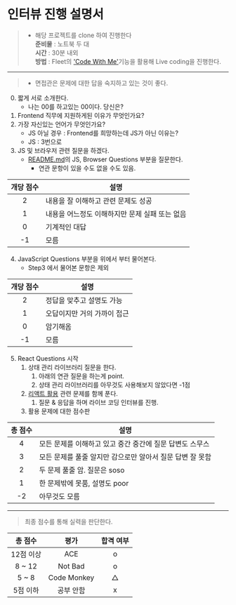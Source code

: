 # 인터뷰 진행 설명서
> - 해당 프로젝트를 clone 하여 진행한다<br/>
> <strong>준비물</strong> : 노트북 두 대<br/>
> <strong>시간</strong> : 30분 내외<br/>
> <strong>방법</strong> : Fleet의 ['Code With Me'](https://www.jetbrains.com/help/idea/code-with-me.html)기능을 활용해 Live coding을 진행한다. 

- - - -
> - 면접관은 문제에 대한 답을 숙지하고 있는 것이 좋다. <br/>


0. 짧게 서로 소개한다.
   - 나는 00를 하고있는 00이다. 당신은?
1. Frontend 직무에 지원하게된 이유가 무엇인가요?
2. 가장 자신있는 언어가 무엇인가요?
   - JS 아닐 경우 : Frontend를 희망하는데 JS가 아닌 이유는?
   - JS : 3번으로
3. JS 및 브라우저 관련 질문을 하겠다.
   - [README.md](../README.md)의  JS, Browser Questions 부분을 질문한다.
     - 연관 문항이 있을 수도 없을 수도 있음.

| 개당 점수 | 설명           |
|:-----:|--------------|
|   2   | 내용을 잘 이해하고 관련 문제도 성공|
|   1   | 내용을 어느정도 이해하지만 문제 실패 또는 없음 |
|   0   | 기계적인 대답|
|  -1   | 모름          |

4. JavaScript Questions 부분을 위에서 부터 물어본다.
   - Step3 에서 물어본 문항은 제외

| 개당 점수 | 설명                         |
|:-----:|----------------------------|
|   2   | 정답을 맞추고 설명도 가능       |
|   1   | 오답이지만 거의 가까이 접근 |
|   0   | 암기해옴                    |
|  -1   | 모름                         |


5. React Questions 시작
   1. 상태 관리 라이브러리 질문을 한다.
      1. 아래의 연관 질문을 하는게 point.
      2. 상태 관리 라이브러리를 아무것도 사용해보지 않았다면 -1점
   2. [리액트 활용](../questions/리액트%20활용%20문제.md) 관련 문제를 함께 푼다.
      1. 질문 & 응답을 하며 라이브 코딩 인터뷰를 진행.
   3. 활용 문제에 대한 점수판
      
| 총 점수 | 설명                                |
|:----:|-----------------------------------|
|  4   | 모든 문제를 이해하고 있고 중간 중간에 질문 답변도 스무스  |
|  3   | 모든 문제를 풀줄 알지만 감으로만 알아서 질문 답변 잘 못함 |
|  2   | 두 문제 풀줄 암. 질문은 soso               |
|  1   | 한 문제밖에 못품, 설명도 poor               |
|  -2  | 아무것도 모름                           |

- - - -
> 최종 점수를 통해 실력을 판단한다.

|  총 점수  |     평가      | 합격 여부 |
|:------:|:-----------:|:-----:|
| 12점 이상 |     ACE     |   o   |
| 8 ~ 12 |   Not Bad   |   o   |
| 5 ~ 8  | Code Monkey |   △   |
| 5점 이하  |    공부 안함    |   x   |